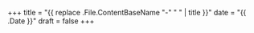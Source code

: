 +++
title = "{{ replace .File.ContentBaseName "-" " " | title }}"
date = "{{ .Date }}"
draft = false
+++

